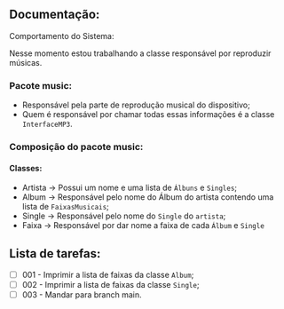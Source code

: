 ## Documentação:

Comportamento do Sistema:

Nesse momento estou trabalhando a classe responsável por reproduzir músicas.

### Pacote music:
- Responsável pela parte de reprodução musical do dispositivo;
- Quem é responsável por chamar todas essas informações é a classe ``InterfaceMP3``.
### Composição do pacote music:
#### Classes:
- Artista → Possui um nome e uma lista de ``Álbuns`` e ``Singles``; 
- Album → Responsável pelo nome do Álbum do artista contendo uma lista de ``FaixasMusicais``;
- Single → Responsável pelo nome do ``Single`` do ``artista``;
- Faixa → Responsável por dar nome a faixa de cada ``Álbum``  e ``Single``
## Lista de tarefas:
- [ ] 001 - Imprimir a lista de faixas da classe ``Album``;
- [ ] 002 - Imprimir a lista de faixas da classe ``Single``;
- [ ] 003 - Mandar para branch main.

